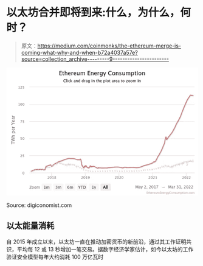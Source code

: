 # 以太坊合并即将到来:什么，为什么，何时？

> 原文：<https://medium.com/coinmonks/the-ethereum-merge-is-coming-what-why-and-when-b72a4037a57e?source=collection_archive---------9----------------------->

![](img/af63d11a77d3a7ddb1cd5bdff0bad907.png)

Source: digiconomist.com

## 以太能量消耗

自 2015 年成立以来，以太坊一直在推动加密货币的新前沿，通过其工作证明共识，平均每 12 或 13 秒增加一笔交易。据数字经济学家估计，如今以太坊的工作验证安全模型每年大约消耗 100 万亿瓦时